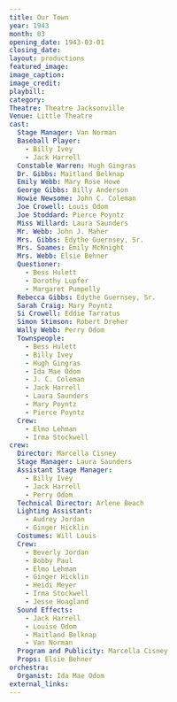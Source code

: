 ```yaml
---
title: Our Town
year: 1943
month: 03
opening_date: 1943-03-01
closing_date:
layout: productions
featured_image: 
image_caption:
image_credit:
playbill: 
category: 
Theatre: Theatre Jacksonville
Venue: Little Theatre
cast:
  Stage Manager: Van Norman
  Baseball Player:
    - Billy Ivey
    - Jack Harrell
  Constable Warren: Hugh Gingras
  Dr. Gibbs: Maitland Belknap
  Emily Webb: Mary Rose Howe
  George Gibbs: Billy Anderson
  Howie Newsome: John C. Coleman
  Joe Crowell: Louis Odom
  Joe Stoddard: Pierce Poyntz
  Miss Willard: Laura Saunders
  Mr. Webb: John J. Maher
  Mrs. Gibbs: Edythe Guernsey, Sr.
  Mrs. Soames: Emily McKnight
  Mrs. Webb: Elsie Behner
  Questioner:
    - Bess Hulett
    - Dorothy Lupfer
    - Margaret Pumpelly
  Rebecca Gibbs: Edythe Guernsey, Sr.
  Sarah Craig: Mary Poyntz
  Si Crowell: Eddie Tarratus
  Simon Stimson: Robert Dreher
  Wally Webb: Perry Odom
  Townspeople:
    - Bess Hulett
    - Billy Ivey
    - Hugh Gingras
    - Ida Mae Odom
    - J. C. Coleman
    - Jack Harrell
    - Laura Saunders
    - Mary Poyntz
    - Pierce Poyntz
  Crew:
    - Elmo Lehman
    - Irma Stockwell
crew:
  Director: Marcella Cisney
  Stage Manager: Laura Saunders
  Assistant Stage Manager:
    - Billy Ivey
    - Jack Harrell
    - Perry Odom
  Technical Director: Arlene Beach
  Lighting Assistant:
    - Audrey Jordan
    - Ginger Hicklin
  Costumes: Will Louis
  Crew:
    - Beverly Jordan
    - Bobby Paul
    - Elmo Lehman
    - Ginger Hicklin
    - Heidi Meyer
    - Irma Stockwell
    - Jesse Hoagland
  Sound Effects:
    - Jack Harrell
    - Louise Odom
    - Maitland Belknap
    - Van Norman
  Program and Publicity: Marcella Cisney
  Props: Elsie Behner
orchestra:
  Organist: Ida Mae Odom
external_links:
---
```

